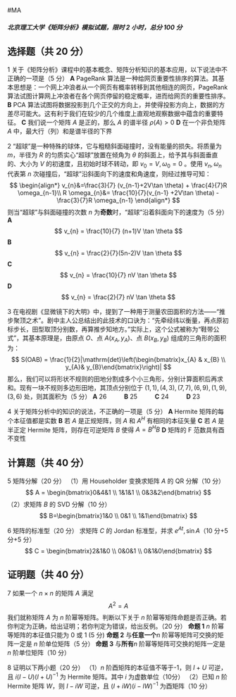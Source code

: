 #MA 
##### 北京理工大学《矩阵分析》模拟试题，限时 2 小时，总分 100 分

## 选择题（共 20 分）

1 关于《矩阵分析》课程中的基本概念、矩阵分析知识的基本应用，以下说法中不正确的一项是（5 分）
**A** PageRank 算法是一种给网页重要性排序的算法。其基本思想是：一个网上冲浪者从一个网页有概率转移到其他相连的网页，PageRank 算法试图计算网上冲浪者在各个网页停留的稳定概率，进而给网页的重要性排序。
**B** PCA 算法试图将数据投影到几个正交的方向上，并使得投影方向上，数据的方差尽可能大。这有利于我们在较少的几个维度上直观地观察数据中蕴含的重要特征。
**C** 我们说一个矩阵 $A$ 是正的，那么 $A$ 的谱半径 $\rho (A)>0$
**D** 在一个非负矩阵 $A$ 中，最大行（列）和是谱半径的下界

2 “超球”是一种特殊的球体，它与粗糙斜面碰撞时，没有能量的损失。将质量为 $m$，半径为 $R$ 的匀质实心“超球”放置在倾角为 $\theta$ 的斜面上，给予其与斜面垂直的、大小为 $V$ 的初速度，且初始时球不转动，即 $v_{0}=V,\omega_{0}=0$ 。使用 $v_{n},\omega_{n}$ 代表第 $n$ 次碰撞后，“超球”沿斜面向下的速度和角速度，则经过推导可知：
$$
\begin{align*}
v_{n}&=\frac{3}{7} (v_{n-1}+2V\tan \theta) + \frac{4}{7}R \omega_{n-1}\\
R \omega_{n}&= \frac{10}{7}(v_{n-1} +2V\tan \theta) - \frac{3}{7}R \omega_{n-1}
\end{align*}
$$
则当“超球”与斜面碰撞的次数 $n$ 为**奇数**时，“超球”沿着斜面向下的速度为（5 分）
**A**
$$
v_{n} = \frac{10}{7} (n+1)V \tan  \theta
$$
**B**
$$
v_{n} = \frac{2}{7}(5n-2)V \tan \theta 
$$
**C** 
$$
v_{n} = \frac{10}{7} nV \tan \theta
$$
**D** 
$$
v_{n} = \frac{2}{7} nV \tan \theta
$$

3 在电视剧《显微镜下的大明》中，提到了一种用于测量农田面积的方法——“推步聚顶之术”。剧中主人公总结出的此技术的口诀为：“先牵经纬以衡量，再点原初标步长，田型取顶分别数，再算推步知地方。”实际上，这个公式被称为“鞋带公式”，其基本原理是，由原点 $O$、点 $A(x_{A},y_{A})$、点 $B(x_{B},y_{B})$ 组成的三角形的面积为：
$$
S(OAB) = \frac{1}{2}|\mathrm{det}\left(\begin{bmatrix}x_{A} & x_{B} \\ y_{A}& y_{B}\end{bmatrix}\right)|
$$
那么，我们可以将形状不规则的田地分割成多个小三角形，分别计算面积后再求和。现有一块不规则多边形田地，其顶点分别位于 $(1,1),(4,3),(7,7),(6,9),(1,9),(3,6)$ 处，则其面积为（5 分）
**A** 26               $\qquad$      **B** 25           $\qquad$         **C** 24      $\qquad$                  **D** 23

4 关于矩阵分析中的知识的说法，不正确的一项是（5 分）
**A** Hermite 矩阵的每个本征值都是实数
**B** 若 $A$ 是正规矩阵，则 $A$ 和 $A^H$ 有相同的本征矢量
**C** 若 $A$ 是半正定 Hermite 矩阵，则存在可逆矩阵 $B$ 使得 $A=B^{H}B$
**D** 矩阵的 F 范数具有酉不变性


## 计算题（共 40 分）

5 矩阵分解（20 分）
（1）用 Householder 变换求矩阵 $A$ 的 QR 分解（10 分）
$$
A = \begin{bmatrix}0&4&1 \\ 1&1&1 \\ 0&3&2\end{bmatrix}
$$
（2）求矩阵 $B$ 的 SVD 分解（10 分）
$$
B=\begin{bmatrix}1&0 \\ 0&1 \\ 1&1\end{bmatrix}
$$

6 矩阵的标准型（20 分）
求矩阵 $C$ 的 Jordan 标准型，并求 $e^{At},\sin A$（10 分+5 分+5 分）
$$
C = \begin{bmatrix}2&1&0 \\ 0&0&1 \\ 0&1&0\end{bmatrix}
$$


## 证明题（共 40 分）

7 如果一个 $n\times n$ 的矩阵 $A$ 满足
$$
A^{2}=A
$$
我们就称矩阵 $A$ 为 $n$ 阶幂等矩阵。判断以下关于 $n$ 阶幂等矩阵命题是否正确。若你判定为正确，给出证明；若你判定为错误，给出反例。（20 分）
**命题 1**  $n$ 阶幂等矩阵的本征值只能为 0 或 1  (5 分)
**命题 2** 与**任意一个**$n$ 阶幂等矩阵可交换的矩阵一定是 $n$ 阶单位矩阵（5 分）
**命题 3** 与**所有**$n$ 阶幂等矩阵可交换的矩阵一定是 $n$ 阶单位矩阵（10 分）

8 证明以下两小题（20 分）
（1）$n$ 阶酉矩阵的本征值不等于-1，则 $I+U$ 可逆，且 $i(I-U)(I+U)^{-1}$ 为 Hermite 矩阵。其中 $i$ 为虚数单位（10分）
（2）已知 $n$ 阶 Hermite 矩阵 $W$，则 $I-iW$ 可逆，且 $(I+iW)(i-IW)^{-1}$ 为酉矩阵（10 分）


